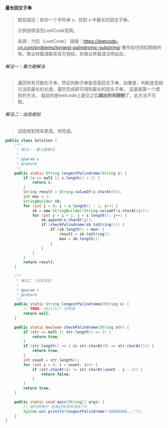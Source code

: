 #### 最长回文子串

> 题目描述：给你一个字符串 s，找到 s 中最长的回文子串。
>
> 示例说明请见LeetCode官网。
>
> 来源：力扣（LeetCode）
>链接：https://leetcode-cn.com/problems/longest-palindromic-substring/
> 著作权归领扣网络所有。商业转载请联系官方授权，非商业转载请注明出处。

###### 解法一：暴力破解法

> 遍历所有可能的子串，然后判断子串是否是回文子串，如果是，判断是否超过当前最长的长度，遍历完成即可得到最长的回文子串。  这是我第一个想到的方法， 尴尬的是leetcode上提交之后**超出时间限制**了，此方法不可取。

###### 解法二：动态规划

> 动态规划效率更高，待完成。

```java
public class Solution {
    /**
     * 解法一：暴力破解法
     *
     * @param s
     * @return
     */
    public static String longestPalindrome(String s) {
        if (s == null || s.length() < 2) {
            return s;
        }
        String result = String.valueOf(s.charAt(0));
        int max = 1;
        StringBuilder sb;
        for (int i = 0; i < s.length() - 1; i++) {
            sb = new StringBuilder(String.valueOf(s.charAt(i)));
            for (int j = i + 1; j < s.length(); j++) {
                sb.append(s.charAt(j));
                if (checkPalindrome(sb.toString())) {
                    if (sb.length() > max) {
                        result = sb.toString();
                        max = sb.length();
                    }
                }
            }
        }
        return result;
    }

    /**
     * 解法二：动态规划
     *
     * @param s
     * @return
     */
    public static String longestPalindrome2(String s) {
        // TODO: 2021/6/7 待完成 
        return null;
    }

    public static boolean checkPalindrome(String str) {
        if (str == null || str.length() == 1) {
            return true;
        }
        if (str.length() == 2 && str.charAt(0) == str.charAt(1)) {
            return true;
        }
        int count = str.length();
        for (int i = 0; i < count; i++) {
            if (str.charAt(i) != str.charAt(count - i - 1)) {
                return false;
            }
        }
        return true;
    }

    public static void main(String[] args) {
        // 超时的例子 后面还有很多很多个d
        System.out.println(longestPalindrome("dddddddd..."));
    }
}
```

